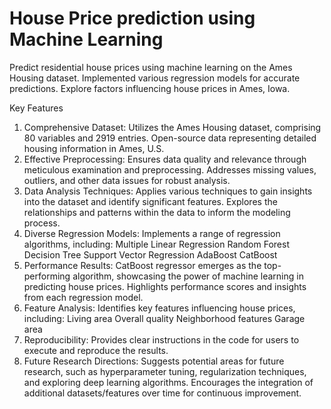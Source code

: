 # House Price prediction using Machine Learning
Predict residential house prices using machine learning on the Ames Housing dataset. Implemented various regression models for accurate predictions. Explore factors influencing house prices in Ames, Iowa.

Key Features
1. Comprehensive Dataset:
Utilizes the Ames Housing dataset, comprising 80 variables and 2919 entries.
Open-source data representing detailed housing information in Ames, U.S.
2. Effective Preprocessing:
Ensures data quality and relevance through meticulous examination and preprocessing.
Addresses missing values, outliers, and other data issues for robust analysis.
3. Data Analysis Techniques:
Applies various techniques to gain insights into the dataset and identify significant features.
Explores the relationships and patterns within the data to inform the modeling process.
4. Diverse Regression Models:
Implements a range of regression algorithms, including:
Multiple Linear Regression
Random Forest
Decision Tree
Support Vector Regression
AdaBoost
CatBoost
5. Performance Results:
CatBoost regressor emerges as the top-performing algorithm, showcasing the power of machine learning in predicting house prices.
Highlights performance scores and insights from each regression model.
6. Feature Analysis:
Identifies key features influencing house prices, including:
Living area
Overall quality
Neighborhood features
Garage area
7. Reproducibility:
Provides clear instructions in the code for users to execute and reproduce the results.
8. Future Research Directions:
Suggests potential areas for future research, such as hyperparameter tuning, regularization techniques, and exploring deep learning algorithms.
Encourages the integration of additional datasets/features over time for continuous improvement.
